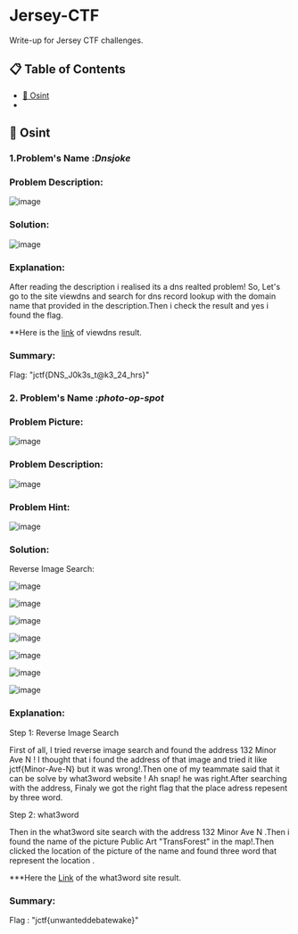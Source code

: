 # Jersey-CTF
Write-up for Jersey CTF challenges.

## :clipboard: Table of Contents

- [:triangular_flag_on_post: Osint](#triangular_flag_on_post-osint)
- 
## :triangular_flag_on_post: Osint

### 1.Problem's Name :***Dnsjoke***

### Problem Description:

![image](https://user-images.githubusercontent.com/79222856/162631983-a6efc5e0-d2df-4b5c-9f6f-42b8264c1df6.png)

### Solution:

![image](https://user-images.githubusercontent.com/79222856/162632261-4aa3940e-bb3c-496a-9460-86b471641341.png)


### Explanation:

After reading the description i realised its a dns realted problem!
So, Let's go to the site viewdns and search for dns record lookup 
with the domain name that provided in the description.Then i check
the result and yes i found the flag.

**Here is the [link](https://viewdns.info/dnsrecord/?domain=jerseyctf.com) of viewdns result.


### Summary:
Flag: "jctf{DNS_J0k3s_t@k3_24_hrs}"





### 2. Problem's Name :***photo-op-spot***

### Problem Picture:

![image](https://user-images.githubusercontent.com/79222856/162636706-e9e82f13-b581-492f-af55-8ba2c55cff54.png)


### Problem Description:

![image](https://user-images.githubusercontent.com/79222856/162636567-40fa77cc-7f04-4cee-8219-497f9058d193.png)


### Problem Hint:

![image](https://user-images.githubusercontent.com/79222856/162636736-3a2b1aac-e7b7-4f9d-a86b-a4580e3e008a.png)

### Solution:

Reverse Image Search:

![image](https://user-images.githubusercontent.com/79222856/162636783-52df47e6-601d-4cc2-b3de-8207676ee7a0.png)

![image](https://user-images.githubusercontent.com/79222856/162636848-3f9c9881-a6ce-48c9-b883-84577b225d72.png)

![image](https://user-images.githubusercontent.com/79222856/162637024-8846c1fb-203c-4dea-a8ce-ef21a69136cc.png)

![image](https://user-images.githubusercontent.com/79222856/162637063-348d3e5c-5933-4bb8-af2e-87c8d5a76c45.png)

![image](https://user-images.githubusercontent.com/79222856/162637078-1e8541fd-58d8-4439-a8f9-d571807bb631.png)

![image](https://user-images.githubusercontent.com/79222856/162637118-b7d396fe-3f68-4463-bba5-4241a3e77d3e.png)

![image](https://user-images.githubusercontent.com/79222856/162637194-1067a0fa-f0bc-4a4e-a54d-5e8fa04937a2.png)


### Explanation:

Step 1: Reverse Image Search

First of all, I tried reverse image search and found the address 132 Minor Ave N !
I thought that i found the address of that image and tried it  like jctf{Minor-Ave-N}
but it was wrong!.Then one of my teammate said that it can be solve by what3word website !
Ah snap! he was right.After searching with the address,
Finaly we got the right flag that the place adress repesent by three word.

Step 2: what3word 

Then in the what3word site search with the address 132 Minor Ave N .Then i found the name of the picture  Public Art "TransForest" in the map!.Then clicked the location of the picture of the name and found three word  that represent the  location .

***Here the [Link](https://what3words.com/unwanted.debate.wake) of the what3word site result.

### Summary:

Flag : "jctf{unwanteddebatewake}"


